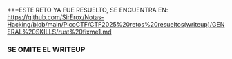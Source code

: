 ***ESTE RETO YA FUE RESUELTO, SE ENCUENTRA EN: 
https://github.com/SirErox/Notas-Hacking/blob/main/PicoCTF/CTF2025%20retos%20resueltos(writeup)/GENERAL%20SKILLS/rust%20fixme1.md

### SE OMITE EL WRITEUP ###